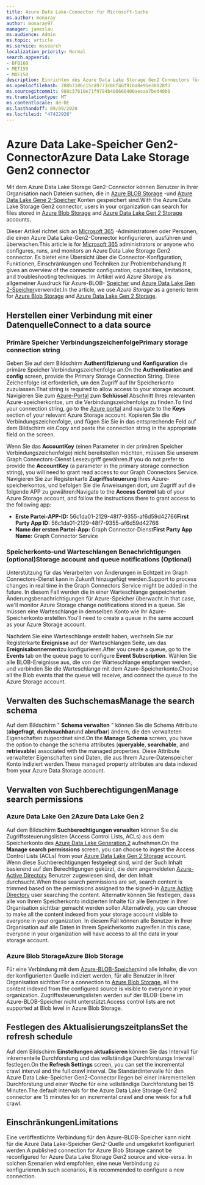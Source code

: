 ```yaml
---
title: Azure Data Lake-Connector für Microsoft-Suche
ms.author: monaray
author: monaray97
manager: jameslau
ms.audience: Admin
ms.topic: article
ms.service: mssearch
localization_priority: Normal
search.appverid:
- BFB160
- MET150
- MOE150
description: Einrichten des Azure Data Lake Storage Gen2 Connectors für Microsoft Search
ms.openlocfilehash: 788b7106c15cd9773c86f46f91ba0e91e38028f3
ms.sourcegitcommit: 988c37610e71f9784b486660400aecaa7bed40b0
ms.translationtype: MT
ms.contentlocale: de-DE
ms.lasthandoff: 09/09/2020
ms.locfileid: "47422928"
---
```

# <a name="azure-data-lake-storage-gen2-connector"></a><span data-ttu-id="f1820-103">Azure Data Lake-Speicher Gen2-Connector</span><span class="sxs-lookup"><span data-stu-id="f1820-103">Azure Data Lake Storage Gen2 connector</span></span>

<span data-ttu-id="f1820-104">Mit dem Azure Data Lake Storage Gen2-Connector können Benutzer in Ihrer Organisation nach Dateien suchen, die in [Azure BLOB Storage](https://docs.microsoft.com/azure/storage/blobs/storage-blobs-introduction) -und [Azure Data Lake Gene 2-Speicher](https://docs.microsoft.com/azure/storage/blobs/data-lake-storage-introduction) Konten gespeichert sind.</span><span class="sxs-lookup"><span data-stu-id="f1820-104">With the Azure Data Lake Storage Gen2 connector, users in your organization can search for files stored in [Azure Blob Storage](https://docs.microsoft.com/azure/storage/blobs/storage-blobs-introduction) and [Azure Data Lake Gen 2 Storage](https://docs.microsoft.com/azure/storage/blobs/data-lake-storage-introduction) accounts.</span></span>

<span data-ttu-id="f1820-105">Dieser Artikel richtet sich an [Microsoft 365](https://www.microsoft.com/microsoft-365) -Administratoren oder Personen, die einen Azure Data Lake-Gen2-Connector konfigurieren, ausführen und überwachen.</span><span class="sxs-lookup"><span data-stu-id="f1820-105">This article is for [Microsoft 365](https://www.microsoft.com/microsoft-365) administrators or anyone who configures, runs, and monitors an Azure Data Lake Storage Gen2 connector.</span></span> <span data-ttu-id="f1820-106">Es bietet eine Übersicht über die Connector-Konfiguration, Funktionen, Einschränkungen und Techniken zur Problembehandlung.</span><span class="sxs-lookup"><span data-stu-id="f1820-106">It gives an overview of the connector configuration, capabilities, limitations, and troubleshooting techniques.</span></span> <span data-ttu-id="f1820-107">Im Artikel wird *Azure Storage* als allgemeiner Ausdruck für Azure-BLOB- [Speicher](https://docs.microsoft.com/azure/storage/blobs/storage-blobs-introduction) und [Azure Data Lake Gen 2-Speicher](https://docs.microsoft.com/azure/storage/blobs/data-lake-storage-introduction)verwendet.</span><span class="sxs-lookup"><span data-stu-id="f1820-107">In the article, we use *Azure Storage* as a generic term for [Azure Blob Storage](https://docs.microsoft.com/azure/storage/blobs/storage-blobs-introduction) and [Azure Data Lake Gen 2 Storage](https://docs.microsoft.com/azure/storage/blobs/data-lake-storage-introduction).</span></span>

## <a name="connect-to-a-data-source"></a><span data-ttu-id="f1820-108">Herstellen einer Verbindung mit einer Datenquelle</span><span class="sxs-lookup"><span data-stu-id="f1820-108">Connect to a data source</span></span>
### <a name="primary-storage-connection-string"></a><span data-ttu-id="f1820-109">Primäre Speicher Verbindungszeichenfolge</span><span class="sxs-lookup"><span data-stu-id="f1820-109">Primary storage connection string</span></span> 
<span data-ttu-id="f1820-110">Geben Sie auf dem Bildschirm **Authentifizierung und Konfiguration** die primäre Speicher Verbindungszeichenfolge an.</span><span class="sxs-lookup"><span data-stu-id="f1820-110">On the **Authentication and config** screen, provide the Primary Storage Connection String.</span></span> <span data-ttu-id="f1820-111">Diese Zeichenfolge ist erforderlich, um den Zugriff auf Ihr Speicherkonto zuzulassen.</span><span class="sxs-lookup"><span data-stu-id="f1820-111">That string is required to allow access to your storage account.</span></span> <span data-ttu-id="f1820-112">Navigieren Sie zum [Azure-Portal](https://ms.portal.azure.com/#home) zum **Schlüssel** Abschnitt Ihres relevanten Azure-speicherkontos, um die Verbindungszeichenfolge zu finden.</span><span class="sxs-lookup"><span data-stu-id="f1820-112">To find your connection string, go to the [Azure portal](https://ms.portal.azure.com/#home) and navigate to the **Keys** section of your relevant Azure Storage account.</span></span> <span data-ttu-id="f1820-113">Kopieren Sie die Verbindungszeichenfolge, und fügen Sie Sie in das entsprechende Feld auf dem Bildschirm ein.</span><span class="sxs-lookup"><span data-stu-id="f1820-113">Copy and paste the connection string in the appropriate field on the screen.</span></span>

<span data-ttu-id="f1820-114">Wenn Sie das **AccountKey** (einen Parameter in der primären Speicher Verbindungszeichenfolge) nicht bereitstellen möchten, müssen Sie unserem Graph Connectors-Dienst Lesezugriff gewähren.</span><span class="sxs-lookup"><span data-stu-id="f1820-114">If you do not prefer to provide the **AccountKey** (a parameter in the primary storage connection string), you will need to grant read access to our Graph Connectors Service.</span></span> <span data-ttu-id="f1820-115">Navigieren Sie zur Registerkarte **Zugriffssteuerung** Ihres Azure-speicherkontos, und befolgen Sie die Anweisungen dort, um Zugriff auf die folgende APP zu gewähren:</span><span class="sxs-lookup"><span data-stu-id="f1820-115">Navigate to the **Access Control** tab of your Azure Storage account, and follow the instructions there to grant access to the following app:</span></span>
* <span data-ttu-id="f1820-116">**Erste Partei-APP-ID:** 56c1da01-2129-48f7-9355-af6d59d42766</span><span class="sxs-lookup"><span data-stu-id="f1820-116">**First Party App ID:** 56c1da01-2129-48f7-9355-af6d59d42766</span></span>
* <span data-ttu-id="f1820-117">**Name der ersten Partei-App:** Graph Connector-Dienst</span><span class="sxs-lookup"><span data-stu-id="f1820-117">**First Party App Name:** Graph Connector Service</span></span>

### <a name="storage-account-and-queue-notifications-optional"></a><span data-ttu-id="f1820-118">Speicherkonto-und Warteschlangen Benachrichtigungen (optional)</span><span class="sxs-lookup"><span data-stu-id="f1820-118">Storage account and queue notifications (Optional)</span></span>
<span data-ttu-id="f1820-119">Unterstützung für das Verarbeiten von Änderungen in Echtzeit im Graph Connectors-Dienst kann in Zukunft hinzugefügt werden.</span><span class="sxs-lookup"><span data-stu-id="f1820-119">Support to process changes in real time in the Graph Connectors Service might be added in the future.</span></span> <span data-ttu-id="f1820-120">In diesem Fall werden die in einer Warteschlange gespeicherten Änderungsbenachrichtigungen für Azure-Speicher überwacht.</span><span class="sxs-lookup"><span data-stu-id="f1820-120">In that case, we'll monitor Azure Storage change notifications stored in a queue.</span></span> <span data-ttu-id="f1820-121">Sie müssen eine Warteschlange in demselben Konto wie Ihr Azure-Speicherkonto erstellen.</span><span class="sxs-lookup"><span data-stu-id="f1820-121">You'll need to create a queue in the same account as your Azure Storage account.</span></span>

<span data-ttu-id="f1820-122">Nachdem Sie eine Warteschlange erstellt haben, wechseln Sie zur Registerkarte **Ereignisse** auf der Warteschlangen Seite, um das **Ereignisabonnement**zu konfigurieren.</span><span class="sxs-lookup"><span data-stu-id="f1820-122">After you create a queue, go to the **Events** tab on the queue page to configure **Event Subscription**.</span></span> <span data-ttu-id="f1820-123">Wählen Sie alle BLOB-Ereignisse aus, die von der Warteschlange empfangen werden, und verbinden Sie die Warteschlange mit dem Azure-Speicherkonto.</span><span class="sxs-lookup"><span data-stu-id="f1820-123">Choose all the Blob events that the queue will receive, and connect the queue to the Azure Storage account.</span></span>

## <a name="manage-the-search-schema"></a><span data-ttu-id="f1820-124">Verwalten des Suchschemas</span><span class="sxs-lookup"><span data-stu-id="f1820-124">Manage the search schema</span></span>
<span data-ttu-id="f1820-125">Auf dem Bildschirm " **Schema verwalten** " können Sie die Schema Attribute (**abgefragt**, **durchsuchbar**und **abrufbar**) ändern, die den verwalteten Eigenschaften zugeordnet sind.</span><span class="sxs-lookup"><span data-stu-id="f1820-125">On the **Manage Schema** screen, you have the option to change the schema attributes (**queryable**, **searchable**, and **retrievable**) associated with the managed properties.</span></span> <span data-ttu-id="f1820-126">Diese Attribute verwalteter Eigenschaften sind Daten, die aus Ihrem Azure-Datenspeicher Konto indiziert werden.</span><span class="sxs-lookup"><span data-stu-id="f1820-126">These managed property attributes are data indexed from your Azure Data Storage account.</span></span>

## <a name="manage-search-permissions"></a><span data-ttu-id="f1820-127">Verwalten von Suchberechtigungen</span><span class="sxs-lookup"><span data-stu-id="f1820-127">Manage search permissions</span></span>
### <a name="azure-data-lake-gen-2"></a><span data-ttu-id="f1820-128">Azure Data Lake Gen 2</span><span class="sxs-lookup"><span data-stu-id="f1820-128">Azure Data Lake Gen 2</span></span>
<span data-ttu-id="f1820-129">Auf dem Bildschirm **Suchberechtigungen verwalten** können Sie die Zugriffssteuerungslisten (Access Control Lists, ACLs) aus dem Speicherkonto des [Azure Data Lake Generation 2](https://docs.microsoft.com/azure/storage/blobs/data-lake-storage-introduction) aufnehmen.</span><span class="sxs-lookup"><span data-stu-id="f1820-129">On the **Manage search permissions** screen, you can choose to ingest the Access Control Lists (ACLs) from your [Azure Data Lake Gen 2 Storage](https://docs.microsoft.com/azure/storage/blobs/data-lake-storage-introduction) account.</span></span> <span data-ttu-id="f1820-130">Wenn diese Suchberechtigungen festgelegt sind, wird der Such Inhalt basierend auf den Berechtigungen gekürzt, die dem angemeldeten [Azure-Active Directory](https://docs.microsoft.com/azure/active-directory/) Benutzer zugewiesen sind, der den Inhalt durchsucht.</span><span class="sxs-lookup"><span data-stu-id="f1820-130">When these search permissions are set, search content is trimmed based on the permissions assigned to the signed-in [Azure Active Directory](https://docs.microsoft.com/azure/active-directory/) user searching the content.</span></span> <span data-ttu-id="f1820-131">Alternativ können Sie festlegen, dass alle von Ihrem Speicherkonto indizierten Inhalte für alle Benutzer in Ihrer Organisation sichtbar gemacht werden sollen.</span><span class="sxs-lookup"><span data-stu-id="f1820-131">Alternatively, you can choose to make all the content indexed from your storage account visible to everyone in your organization.</span></span> <span data-ttu-id="f1820-132">In diesem Fall können alle Benutzer in Ihrer Organisation auf alle Daten in Ihrem Speicherkonto zugreifen.</span><span class="sxs-lookup"><span data-stu-id="f1820-132">In this case, everyone in your organization will have access to all the data in your storage account.</span></span>

### <a name="azure-blob-storage"></a><span data-ttu-id="f1820-133">Azure Blob Storage</span><span class="sxs-lookup"><span data-stu-id="f1820-133">Azure Blob Storage</span></span>
<span data-ttu-id="f1820-134">Für eine Verbindung mit dem [Azure-BLOB-Speicher](https://docs.microsoft.com/azure/storage/blobs/storage-blobs-introduction)sind alle Inhalte, die von der konfigurierten Quelle indiziert werden, für alle Benutzer in Ihrer Organisation sichtbar.</span><span class="sxs-lookup"><span data-stu-id="f1820-134">For a connection to [Azure Blob Storage](https://docs.microsoft.com/azure/storage/blobs/storage-blobs-introduction), all the content indexed from the configured source is visible to everyone in your organization.</span></span> <span data-ttu-id="f1820-135">Zugriffssteuerungslisten werden auf der BLOB-Ebene im Azure-BLOB-Speicher nicht unterstützt.</span><span class="sxs-lookup"><span data-stu-id="f1820-135">Access control lists are not supported at Blob level in Azure Blob Storage.</span></span>

## <a name="set-the-refresh-schedule"></a><span data-ttu-id="f1820-136">Festlegen des Aktualisierungszeitplans</span><span class="sxs-lookup"><span data-stu-id="f1820-136">Set the refresh schedule</span></span>
<span data-ttu-id="f1820-137">Auf dem Bildschirm **Einstellungen aktualisieren** können Sie das Intervall für inkrementelle Durchforstung und das vollständige Durchforstungs Intervall festlegen.</span><span class="sxs-lookup"><span data-stu-id="f1820-137">On the **Refresh Settings** screen, you can set the incremental crawl interval and the full crawl interval.</span></span> <span data-ttu-id="f1820-138">Die Standardintervalle für den Azure Data Lake-Speicher Gen2-Connector liegen bei einer inkrementellen Durchforstung und einer Woche für eine vollständige Durchforstung bei 15 Minuten.</span><span class="sxs-lookup"><span data-stu-id="f1820-138">The default intervals for the Azure Data Lake Storage Gen2 connector are 15 minutes for an incremental crawl and one week for a full crawl.</span></span>

## <a name="limitations"></a><span data-ttu-id="f1820-139">Einschränkungen</span><span class="sxs-lookup"><span data-stu-id="f1820-139">Limitations</span></span>
<span data-ttu-id="f1820-140">Eine veröffentlichte Verbindung für den Azure-BLOB-Speicher kann nicht für die Azure Data Lake-Speicher Gen2-Quelle und umgekehrt konfiguriert werden.</span><span class="sxs-lookup"><span data-stu-id="f1820-140">A published connection for Azure Blob Storage cannot be reconfigured for Azure Data Lake Storage Gen2 source and vice-versa.</span></span> <span data-ttu-id="f1820-141">In solchen Szenarien wird empfohlen, eine neue Verbindung zu konfigurieren.</span><span class="sxs-lookup"><span data-stu-id="f1820-141">In such scenarios, it is recommended to configure a new connection.</span></span>